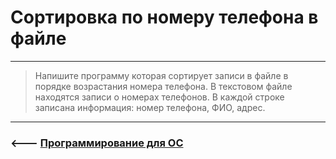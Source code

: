# Сортировка по номеру телефона в файле

***

> Напишите программу которая сортирует записи в файле в порядке возрастания номера телефона. В текстовом файле находятся записи о номерах телефонов. В каждой строке записана информация: номер телефона, ФИО, адрес.

***

### <--- [Программирование для ОС](https://github.com/comradeGoose/OS_Programming#%D0%B1%D0%B8%D0%BB%D0%B5%D1%82%D0%BD%D0%B0%D1%8F-%D0%BA%D0%B0%D1%81%D1%81%D0%B0)